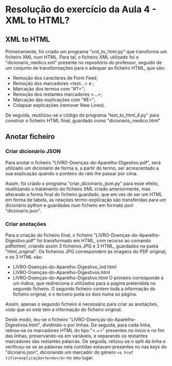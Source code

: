 # Resolução do exercício da Aula 4 - XML to HTML?

## XML to HTML
Primeiramente, foi criado um programa "xml_to_html.py" que transforma um ficheiro XML num HTML.
Para tal, o ficheiro XML utilizado foi o "dicionario_medico.xml" presente no repositório do professor, seguido de um conjunto de transformações para o adequar ao ficheiro HTML, que são:
- Remoção dos caracteres de Form Feed;
- Remoção dos marcadores <text...> e </text>;
- Marcação dos termos com "#T=";
- Remoção dos restantes marcadores <...>;
- Marcação das explicações com "#E=";
- Colapsar explicações (remover New Lines).

De seguida, reutilizou-se o código do programa "text_to_html_4.py" para construir o ficheiro HTML final, guardado como "dicionario_medico.html"

## Anotar ficheiro

### Criar dicionário JSON
Para anotar o ficheiro "LIVRO-Doenças-do-Aparelho-Digestivo.pdf", será utilizado um dicionário de forma a, a partir do termo, ser acrescentado a sua explicação quando o ponteiro do rato lhe passar por cima.

Assim, foi criado o programa "criar_dicionario_json.py" para esse efeito, reutilizando o tratamento do ficheiro XML criado anteriormente, mas alterando a forma final do ficheiro guardado, que em vez de ser um HTML em forma de tabela, as relações termo-explicação são transferidas para um dicionário python e guardadas num ficheiro em formato json "dicionario.json".

### Criar anotações
Para a criação do ficheiro final, o ficheiro "LIVRO-Doenças-do-Aparelho-Digestivo.pdf" foi transformado em HTML, com recurso ao comando pdftohtml, criando assim 3 ficheiros JPG e 3 HTML, guardados na pasta "html_original". Os ficheiros JPG correspondem às imagens do PDF original, e os 3 HTML são:
- LIVRO-Doenças-do-Aparelho-Digestivo_ind.html
- LIVRO-Doenças-do-Aparelho-Digestivos.html
- LIVRO-Doenças-do-Aparelho-Digestivo.html
O primeiro corresponde a um índice, que redireciona o utilizados para a pagina pretendida no segundo ficheiro. O segundo ficheiro contem toda a informação do ficheiro original, e o terceiro junta os dois numa só página.

Assim, apenas o segundo ficheiro é necessário para criar as anotações, visto que só este tem a informação do ficheiro original.

Deste modo, leu-se o ficheiro "LIVRO-Doenças-do-Aparelho-Digestivos.html", dividindo-o por linhas. De seguida, para cada linha, retirou-se os marcadores HTML do tipo "<.+>" presentes no início e no fim das linhas, preservando-os em variáveis, e separando os restantes marcadores das restantes palavras. De seguida, relizou-se o split da linha e verificou-se se as palavras nela contidas estavam presentes no nas keys do "dicinário.json", dicionando um marcador do género `<a href title=explicação>termo</a>` no seu lugar.